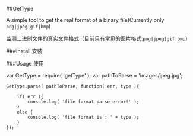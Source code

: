 ##GetType

A simple tool to get the real format of a binary file(Currently only `png|jpeg|gif|bmp`)

监测二进制文件的真实文件格式（目前只有常见的图片格式:`png|jpeg|gif|bmp`）

###Install 安装

###Usage 使用

var GetType = require( 'getType' );
var pathToParse = 'images/jpeg.jpg';

	GetType.parse( pathToParse, function( err, type ){
	
		if( err ){
			console.log( 'file format parse error!' );
		}
		else {
			console.log( 'file format is : ' + type );
		}
	});